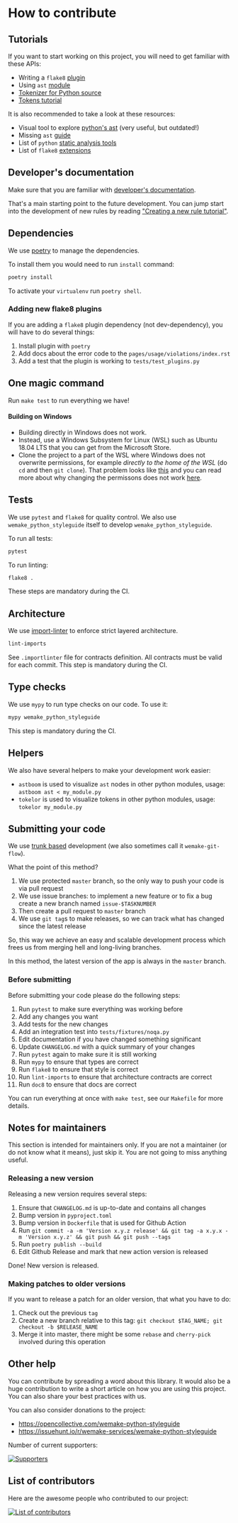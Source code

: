 # How to contribute

## Tutorials

If you want to start working on this project,
you will need to get familiar with these APIs:

- Writing a `flake8` [plugin](http://flake8.pycqa.org/en/latest/plugin-development/)
- Using `ast` [module](https://docs.python.org/3/library/ast.html)
- [Tokenizer for Python source](https://docs.python.org/3/library/tokenize.html)
- [Tokens tutorial](https://www.asmeurer.com/brown-water-python/tokens.html)

It is also recommended to take a look at these resources:

- Visual tool to explore [python's ast](https://python-ast-explorer.com/) (very useful, but outdated!)
- Missing `ast` [guide](https://greentreesnakes.readthedocs.io/en/latest/)
- List of `python` [static analysis tools](https://github.com/vintasoftware/python-linters-and-code-analysis)
- List of `flake8` [extensions](https://github.com/DmytroLitvinov/awesome-flake8-extensions)


## Developer's documentation

Make sure that you are familiar with [developer's documentation](https://wemake-python-stylegui.de/en/latest/pages/api/index.html).

That's a main starting point to the future development.
You can jump start into the development of new rules by reading ["Creating a new rule tutorial"](https://wemake-python-stylegui.de/en/latest/pages/api/tutorial.html).


## Dependencies

We use [poetry](https://github.com/sdispater/poetry) to manage the dependencies.

To install them you would need to run `install` command:

```bash
poetry install
```

To activate your `virtualenv` run `poetry shell`.

### Adding new flake8 plugins

If you are adding a `flake8` plugin dependency (not dev-dependency),
you will have to do several things:

1. Install plugin with `poetry`
2. Add docs about the error code to the `pages/usage/violations/index.rst`
3. Add a test that the plugin is working to `tests/test_plugins.py`

## One magic command

Run `make test` to run everything we have!

#### Building on Windows

- Building directly in Windows does not work.
- Instead, use a Windows Subsystem for Linux (WSL) such as Ubuntu 18.04 LTS that you can get from the Microsoft Store. 
- Clone the project to a part of the WSL where Windows does not overwrite permissions, for example _directly to the home of the WSL_ (do `cd` and then `git clone`). That problem looks like [this](https://github.com/wemake-services/wemake-python-styleguide/issues/1007#issuecomment-562719702) and you can read more about why changing the permissons does not work [here](https://github.com/Microsoft/WSL/issues/81).

## Tests

We use `pytest` and `flake8` for quality control.
We also use `wemake_python_styleguide` itself
to develop `wemake_python_styleguide`.

To run all tests:

```bash
pytest
```

To run linting:

```bash
flake8 .
```

These steps are mandatory during the CI.


## Architecture

We use [import-linter](https://import-linter.readthedocs.io)
to enforce strict layered architecture.

```bash
lint-imports
```

See `.importlinter` file for contracts definition.
All contracts must be valid for each commit.
This step is mandatory during the CI.


## Type checks

We use `mypy` to run type checks on our code.
To use it:

```bash
mypy wemake_python_styleguide
```

This step is mandatory during the CI.


## Helpers

We also have several helpers to make your development work easier:

- `astboom` is used to visualize `ast` nodes in other python modules,
  usage: `astboom ast < my_module.py`
- `tokelor` is used to visualize tokens in other python modules,
  usage: `tokelor my_module.py`


## Submitting your code

We use [trunk based](https://trunkbaseddevelopment.com/)
development (we also sometimes call it `wemake-git-flow`).

What the point of this method?

1. We use protected `master` branch,
   so the only way to push your code is via pull request
2. We use issue branches: to implement a new feature or to fix a bug
   create a new branch named `issue-$TASKNUMBER`
3. Then create a pull request to `master` branch
4. We use `git tag`s to make releases, so we can track what has changed
   since the latest release

So, this way we achieve an easy and scalable development process
which frees us from merging hell and long-living branches.

In this method, the latest version of the app is always in the `master` branch.

### Before submitting

Before submitting your code please do the following steps:

1. Run `pytest` to make sure everything was working before
2. Add any changes you want
3. Add tests for the new changes
4. Add an integration test into `tests/fixtures/noqa.py`
5. Edit documentation if you have changed something significant
6. Update `CHANGELOG.md` with a quick summary of your changes
7. Run `pytest` again to make sure it is still working
8. Run `mypy` to ensure that types are correct
9. Run `flake8` to ensure that style is correct
10. Run `lint-imports` to ensure that architecture contracts are correct
11. Run `doc8` to ensure that docs are correct

You can run everything at once with `make test`,
see our `Makefile` for more details.


## Notes for maintainers

This section is intended for maintainers only.
If you are not a maintainer (or do not know what it means),
just skip it. You are not going to miss anything useful.

### Releasing a new version

Releasing a new version requires several steps:

1. Ensure that `CHANGELOG.md` is up-to-date and contains all changes
2. Bump version in `pyproject.toml`
3. Bump version in `Dockerfile` that is used for Github Action
4. Run `git commit -a -m 'Version x.y.z release' && git tag -a x.y.x -m 'Version x.y.z' && git push && git push --tags`
5. Run `poetry publish --build`
6. Edit Github Release and mark that new action version is released

Done! New version is released.

### Making patches to older versions

If you want to release a patch for an older version, that what you have to do:

1. Check out the previous `tag`
2. Create a new branch relative to this tag:
   `git checkout $TAG_NAME; git checkout -b $RELEASE_NAME`
3. Merge it into master, there might be some `rebase` and `cherry-pick`
   involved during this operation


## Other help

You can contribute by spreading a word about this library.
It would also be a huge contribution to write
a short article on how you are using this project.
You can also share your best practices with us.

You can also consider donations to the project:
- <https://opencollective.com/wemake-python-styleguide>
- <https://issuehunt.io/r/wemake-services/wemake-python-styleguide>

Number of current supporters:

[![Supporters](https://img.shields.io/opencollective/all/wemake-python-styleguide.svg?color=gold&label=supporters)](https://opencollective.com/wemake-python-styleguide)


## List of contributors

Here are the awesome people who contributed to our project:

[![List of contributors](https://opencollective.com/wemake-python-styleguide/contributors.svg?width=890&button=0)](https://github.com/wemake-services/wemake-python-styleguide/graphs/contributors)
